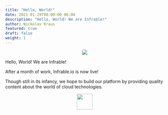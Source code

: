 ```yaml
---
title: "Hello, World!"
date: 2021-01-29T00:00:00-06:00
description: "Hello, World! We are Infrable!"
author: Nickolas Kraus
featured: true
draft: false
weight: 1
---
```


<p style="text-align: center;">
  <img src="../img/hello-world/cover.png"/>
</p>

Hello, World! We are Infrable!

After a month of work, Infrable.io is now live!

Though still in its infancy, we hope to build our platform by providing quality content about the world of cloud technologies.

<p style="text-align: center;">
  <img src="../img/hello-world/img-0.png" style="width: 50px;"/>
</p>
